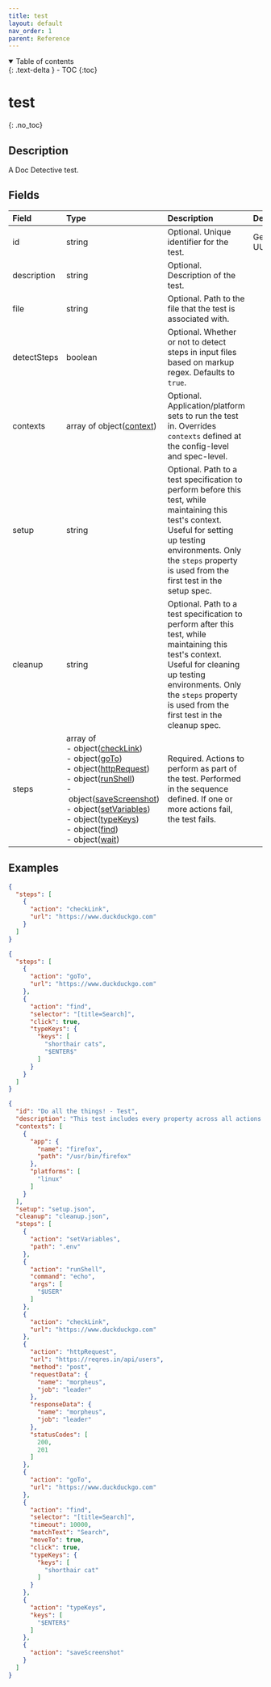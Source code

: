 ```yaml
---
title: test
layout: default
nav_order: 1
parent: Reference
---
```


<details open markdown="block">
<summary>
Table of contents
</summary>
{: .text-delta }
- TOC
{:toc}
</details>

# test
{: .no_toc}

## Description

A Doc Detective test.

## Fields

Field | Type | Description | Default
:-- | :-- | :-- | :--
id | string |  Optional. Unique identifier for the test. | Generated UUID
description | string |  Optional. Description of the test. | 
file | string |  Optional. Path to the file that the test is associated with. | 
detectSteps | boolean |  Optional. Whether or not to detect steps in input files based on markup regex. Defaults to `true`. | 
contexts | array of object([context](/reference/schemas/context)) |  Optional. Application/platform sets to run the test in. Overrides `contexts` defined at the config-level and spec-level. | 
setup | string |  Optional. Path to a test specification to perform before this test, while maintaining this test's context. Useful for setting up testing environments. Only the `steps` property is used from the first test in the setup spec. | 
cleanup | string |  Optional. Path to a test specification to perform after this test, while maintaining this test's context. Useful for cleaning up testing environments. Only the `steps` property is used from the first test in the cleanup spec. | 
steps | array of <br>-&nbsp;object([checkLink](/reference/schemas/checkLink))<br>-&nbsp;object([goTo](/reference/schemas/goTo))<br>-&nbsp;object([httpRequest](/reference/schemas/httpRequest))<br>-&nbsp;object([runShell](/reference/schemas/runShell))<br>-&nbsp;object([saveScreenshot](/reference/schemas/saveScreenshot))<br>-&nbsp;object([setVariables](/reference/schemas/setVariables))<br>-&nbsp;object([typeKeys](/reference/schemas/typeKeys))<br>-&nbsp;object([find](/reference/schemas/find))<br>-&nbsp;object([wait](/reference/schemas/wait)) |  Required. Actions to perform as part of the test. Performed in the sequence defined. If one or more actions fail, the test fails. | 

## Examples

```json
{
  "steps": [
    {
      "action": "checkLink",
      "url": "https://www.duckduckgo.com"
    }
  ]
}
```

```json
{
  "steps": [
    {
      "action": "goTo",
      "url": "https://www.duckduckgo.com"
    },
    {
      "action": "find",
      "selector": "[title=Search]",
      "click": true,
      "typeKeys": {
        "keys": [
          "shorthair cats",
          "$ENTER$"
        ]
      }
    }
  ]
}
```

```json
{
  "id": "Do all the things! - Test",
  "description": "This test includes every property across all actions.",
  "contexts": [
    {
      "app": {
        "name": "firefox",
        "path": "/usr/bin/firefox"
      },
      "platforms": [
        "linux"
      ]
    }
  ],
  "setup": "setup.json",
  "cleanup": "cleanup.json",
  "steps": [
    {
      "action": "setVariables",
      "path": ".env"
    },
    {
      "action": "runShell",
      "command": "echo",
      "args": [
        "$USER"
      ]
    },
    {
      "action": "checkLink",
      "url": "https://www.duckduckgo.com"
    },
    {
      "action": "httpRequest",
      "url": "https://reqres.in/api/users",
      "method": "post",
      "requestData": {
        "name": "morpheus",
        "job": "leader"
      },
      "responseData": {
        "name": "morpheus",
        "job": "leader"
      },
      "statusCodes": [
        200,
        201
      ]
    },
    {
      "action": "goTo",
      "url": "https://www.duckduckgo.com"
    },
    {
      "action": "find",
      "selector": "[title=Search]",
      "timeout": 10000,
      "matchText": "Search",
      "moveTo": true,
      "click": true,
      "typeKeys": {
        "keys": [
          "shorthair cat"
        ]
      }
    },
    {
      "action": "typeKeys",
      "keys": [
        "$ENTER$"
      ]
    },
    {
      "action": "saveScreenshot"
    }
  ]
}
```
